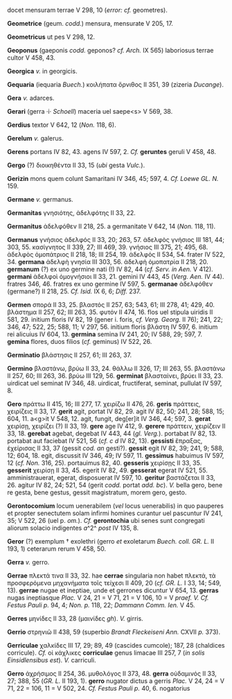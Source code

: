 docet mensuram terrae V 298, 10 (*error: cf.* geometres).

**Geometrice** (geum. *codd.*) mensura, mensurate V 205, 17.

**Geometricus** ut pes V 298, 12.

**Geoponus** (gaeponis *codd.* geponos? *cf. Arch.* IX 565) laboriosus
terrae cultor V 458, 43.

**Georgica** *v.* in georgicis.

**Gequaria** (iequaria *Buech.*) κοιλήπατα ὄρνιθος II 351, 39 (zizeria
*Ducange*).

**Gera** *v.* adarces.

**Gerari** (gerra ·i· *Schoell*) maceria uel saepe\<s\> V 569, 38.

**Gerdius** textor V 642, 12 (*Non.* 118, 6).

**Gerelum** *v.* galerus.

**Gerens** portans IV 82, 43. agens IV 597, 2. *Cf.* **geruntes** geruli
V 458, 48.

**Gergo** (?) διοικηθέντα II 33, 15 (*ubi* gesta *Vulc.*).

**Gerizin** mons quem colunt Samaritani IV 346, 45; 597, 4. *Cf. Loewe
GL. N.* 159.

**Germane** *v.* germanus.

**Germanitas** γνησιότης, ἀδελφότης II 33, 22.

**Germanitus** ἀδελφόθεν II 218, 25. a germanitate V 642, 14 (*Non.*
118, 11).

**Germanus** γνήσιος ἀδελφός II 33, 20; 263, 57. ἀδελφὸς γνήσιος III
181, 44; 303, 55. κασίγνητος II 339, 27; III 469, 39. γνήσιος III 375,
21; 495, 68. ἀδελφὸς ὁμοπάτριος II 218, 18; III 254, 19. ἀδελφός II 534,
54. frater IV 522, 34. **germana** ἀδελφὴ γνησία III 303, 56. ἀδελφὴ
ὀμοπατρία II 218, 20. **germa­num** (?) ex uno germine nati (!) IV 82, 44
(*cf. Serv. in Aen.* V 412). **germani** ἀδελφοὶ ὁμογνήσιοι II 33, 21.
gemini IV 443, 45 (*Verg. Aen.* IV 44). fratres 346, 46. fratres ex
uno germine IV 597, 5. **germanae** ἀδελφόθεν (germane?) II 218, 25.
*Cf. Isid.* IX 6, 6; *Diff.* 237.

**Germen** σπορά II 33, 25. βλαστός II 257, 63; 543, 61; III 278, 41;
429, 40. βλάστημα II 257, 62; III 263, 35. φυτόν II 474, 16. flos uel
stipula uiridis II 581, 29. initium floris IV 82, 19 (gener i. foris,
*cf. Verg. Georg.* II 76); 241, 22; 346, 47; 522, 25; 588, 11; V
297, 56. initium floris βλάστη IV 597, 6. initium rei alicuius IV 604,
13. **germina** semina IV 241, 20; IV 588, 29; 597, 7. **gemina**
flores, duos filios (*cf.* geminus) IV 522, 26.

**Germinatio** βλάστησις II 257, 61; III 263, 37.

**Germino** βλαστάνω, βρύω II 33, 24. θάλλω II 326, 17; III 263, 55.
βλαστάνω II 257, 60; III 263, 36. βρύω III 129, 56. **germinat**
βλασταίνει, βρύει II 33, 23. uirdicat uel seminat IV 346, 48. uirdicat,
fructiferat, seminat, pullulat IV 597, 8.

**Gero** πράττω II 415, 16; III 277, 17. χειρίζω II 476, 26. **geris**
πράττεις, χειρίζεις II 33, 17. **gerit** agit, portat IV 82, 29. agit IV
82, 50; 241, 28; 588, 15; 604, 11. a\<g\>it V 548, 12. agit, fungit,
deg[er]it IV 346, 44; 597, 3. **gerat** χειρίσῃ, χειρίζει (?) II 33,
19. **gere** age IV 412, 9. **gerere** πράττειν, χειρίζειν II 33, 18.
**gerebat** agebat, degebat IV 443, 44 (*gl. Verg.*). portabat IV 82,
13. portabat aut faciebat IV 521, 56 (*cf. c d* IV 82, 13). **gessisti**
ἔπραξας, ἐχείρισας II 33, 37 (gessit *cod. an* gesti?). **gessit** egit
IV 82, 39; 241, 9; 588, 12; 604, 18. egit, discussit IV 346, 49; IV 597,
11. **gessimus** habuimus IV 597, 12 (*cf. Non.* 316, 25). portauimus
82, 40. **gesseris** χειρίσῃς II 33, 35. **gesserit** χειρίσῃ II 33, 45.
egerit IV 82, 49. **gesserat** egerat IV 521, 55. amministrauerat,
egerat, disposuerat IV 597, 10. **geritur** βαστάζεται II 33, 26. agitur
IV 82, 24; 521, 54 (gerit *codd.* portat *add. bc*). *V.* bella gero,
bene re gesta, bene gestus, gessit magistratum, morem gero, gesto.

**Gerontocomium** locum uenerabilem (*vel* locus uenerabilis) in quo
pauperes et propter senectutem solam infirmi homines curantur uel
pascuntur IV 241, 35; V 522, 26 (uel p. *om.*). *Cf.* **gerontochia**
ubi senes sunt congregati aliorum solacio indigentes *a*^2^ *post* IV
135, 8.

**Geror** (?) exemplum † exolethri (gerro *et* exoletarum *Buech. coll.
GR. L.* II 193, 1) ceterarum rerum V 458, 50.

**Gerra** *v.* gerro.

**Gerrae** πλεκτά τινα II 33, 32. hae **cerrae** singularia non habet
πλεκτά, τὰ προσφερόμενα μηχανήματα τοῖς τείχεσι II 409, 20 (*cf. GR.
L.* I 33, 14; 549, 13). **gerrae** nugae et ineptiae, unde et gerrones
dicuntur V 654, 13. **gerras** nugas ineptiasque *Plac.* V 24, 21 = V
71, 21 = V 106, 10 = V *praef. V. Cf. Festus Pauli p.* 94, 4; *Non. p.*
118, 22; *Dammann Comm. Ien.* V 45.

**Gerres** μηνίδες II 33, 28 (μαινίδες *gh*). *V.* girris.

**Gerrio** στρηνιῶ II 438, 59 (superbio *Brandt Fleckeiseni Ann.* CXVII
*p.* 373).

**Gerriculae** χαλκίδες III 17, 29; 89, 49 (cascides cumcole); 187, 28
(chaldices corricule). *Cf.* οἱ κάχλικες **corriculae** genus limacae
III 257, 7 (*in solis Einsidlensibus est*). *V.* carriculi.

**Gerro** ἀχρήσιμος II 254, 36. μυθολόγος II 373, 48. **gerra**
οὐδαμινός II 33, 27; 388, 55 (*GR. L.* II 193, 1). **gerro** nugator
dictus a gerris *Plac.* V 24, 24 = V 71, 22 = 106, 11 = V 502, 24. *Cf.
Festus Pauli p.* 40, 6. nogatorius

